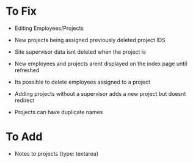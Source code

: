 # To Fix

- Editing Employees/Projects

- New projects being assigned previously deleted project IDS

- Site supervisor data isnt deleted when the project is

- New employees and projects arent displayed on the index page until refreshed

- Its possible to delete employees assigned to a project

- Adding projects without a supervisor adds a new project but doesnt redirect

- Projects can have duplicate names

# To Add

- Notes to projects (type: textarea)
